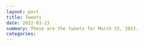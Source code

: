 ```yaml
---
layout: post
title: Tweets
date: 2022-03-23
summary: These are the tweets for March 23, 2022.
categories:
---
```


